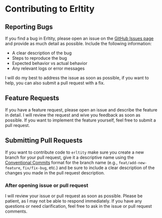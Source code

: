 # Contributing to Erltity

## Reporting Bugs
If you find a bug in Erltity, please open an issue on the [GitHub Issues page](https://github.com/yagogarea/erltity/issues)
and provide as much detail as possible. Include the following information:
- A clear description of the bug
- Steps to reproduce the bug
- Expected behavior vs actual behavior
- Any relevant logs or error messages

I will do my best to address the issue as soon as possible, if you want to help, you can also submit a pull request with a fix.

## Feature Requests
If you have a feature request, please open an issue and describe the feature in detail. I will review the request and wive you feedback as soon as possible. If you want to implement the feature yourself, feel free to submit a pull request.

## Submitting Pull Requests
If you want to contribute code to `erltity` make sure you create a new branch for your pull request, give it a descriptive name using the
[Conventional Commits](https://www.conventionalcommits.org/en/v1.0.0/) format for the branch name (e.g., `feat/add-new-feature`, `fix/fix-bug`, etc.) and be sure to include a clear description of the changes you made in the pull request description.

### After opening issue or pull request
I will review your issue or pull request as soon as possible. Please be patient, as I may not be able to respond immediately. If you have any questions or need clarification, feel free to ask in the issue or pull request comments.
